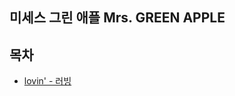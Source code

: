 ## 미세스 그린 애플 Mrs. GREEN APPLE

## 목차
 - [lovin' - 러빙](https://github.com/whitedev7773/Translate/tree/main/Mrs.%20GREEN%20APPLE/lovin.md)